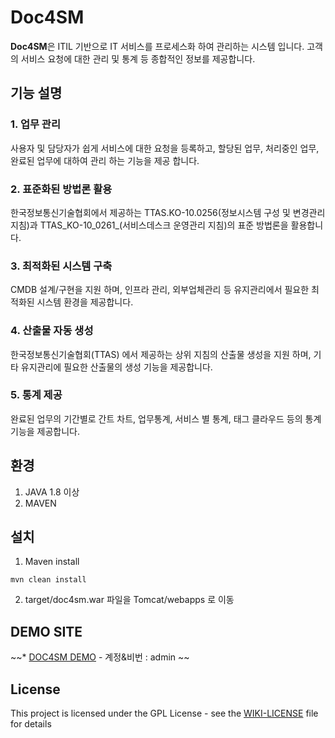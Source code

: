 # Doc4SM

**Doc4SM**은 ITIL 기반으로 IT 서비스를 프로세스화 하여 관리하는 시스템 입니다.
고객의 서비스 요청에 대한 관리 및 통계 등 종합적인 정보를 제공합니다.

## 기능 설명

### 1. 업무 관리

사용자 및 담당자가 쉽게 서비스에 대한 요청을 등록하고, 할당된 업무, 처리중인 업무, 완료된 업무에 대하여 관리 하는 기능을 제공 합니다.

###  2. 표준화된 방법론 활용

한국정보통신기술협회에서 제공하는 TTAS.KO-10.0256(정보시스템 구성 및 변경관리 지침)과 TTAS_KO-10_0261_(서비스데스크 운영관리 지침)의 표준 방법론을 활용합니다.

### 3. 최적화된 시스템 구축

CMDB 설계/구현을 지원 하며, 인프라 관리, 외부업체관리 등 유지관리에서 필요한 최적화된 시스템 환경을 제공합니다.

### 4. 산출물 자동 생성

한국정보통신기술협회(TTAS) 에서 제공하는 상위 지침의 산출물 생성을 지원 하며, 기타 유지관리에 필요한 산출물의 생성 기능을 제공합니다.

### 5. 통계 제공

완료된 업무의 기간별로 간트 차트, 업무통계, 서비스 별 통계, 태그 클라우드 등의 통계기능을 제공합니다.

## 환경

1. JAVA 1.8 이상
2. MAVEN

## 설치

1. Maven install

```
mvn clean install
```

2. target/doc4sm.war 파일을 Tomcat/webapps 로 이동


## DEMO SITE

~~* [DOC4SM DEMO](http://14.55.235.194:9025) - 계정&비번 : admin ~~ 


## License

This project is licensed under the GPL License - see the [WIKI-LICENSE](https://en.wikipedia.org/wiki/GNU_General_Public_License) file for details

